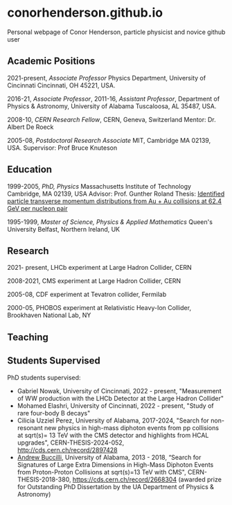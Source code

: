 # conorhenderson.github.io
Personal webpage of Conor Henderson, particle physicist and novice github user

## Academic Positions

2021-present, *Associate Professor*
Physics Department, University of Cincinnati
Cincinnati, OH 45221, USA.

2016-21, *Associate Professor*,
2011-16, *Assistant Professor*,
Department of Physics & Astronomy, University of Alabama
Tuscaloosa, AL 35487, USA.

2008-10, *CERN Research Fellow*,
CERN, Geneva, Switzerland
Mentor: Dr. Albert De Roeck

2005-08, *Postdoctoral Research Associate*
MIT, Cambridge MA 02139, USA.
Supervisor: Prof Bruce Knuteson

## Education

1999-2005, *PhD, Physics*
Massachusetts Institute of Technology
Cambridge, MA 02139, USA
Advisor: Prof. Gunther Roland
Thesis: <a href="https://dspace.mit.edu/handle/1721.1/34393"> Identified particle transverse momentum distributions from Au + Au collisions at 62.4 GeV per nucleon pair</a>

1995-1999, *Master of Science, Physics & Applied Mathematics*
Queen's University Belfast, Northern Ireland, UK

## Research
2021- present, LHCb experiment at Large Hadron Collider, CERN

2008-2021, CMS experiment at Large Hadron Collider, CERN

2005-08, CDF experiment at Tevatron collider, Fermilab

2000-05, PHOBOS experiment at Relativistic Heavy-Ion Collider, Brookhaven National Lab, NY

## Teaching

## Students Supervised

PhD students supervised:
   * Gabriel Nowak, University of Cincinnati, 2022 - present, "Measurement of WW production with the LHCb Detector at the Large Hadron Collider"
   * Mohamed Elashri, University of Cincinnati, 2022 - present, "Study of rare four-body B decays"
   * Cilicia Uzziel Perez, University of Alabama, 2017-2024, "Search for non-resonant new physics in high-mass diphoton events from pp collisions at sqrt(s)= 13 TeV with the CMS detector and highlights from HCAL upgrades", CERN-THESIS-2024-052, http://cds.cern.ch/record/2897428
   * <a href="https://abuccilli.github.io/"> Andrew Buccilli</a>, University of Alabama, 2013 - 2018, “Search for Signatures of Large Extra Dimensions in High-Mass Diphoton Events from Proton-Proton Collisions at sqrt(s)=13 TeV with CMS", CERN-THESIS-2018-380, https://cds.cern.ch/record/2668304 (awarded prize for Outstanding PhD Dissertation by the UA Department of Physics & Astronomy)
